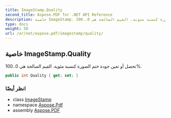 ```yaml
---
title: ImageStamp.Quality
second_title: Aspose.PDF for .NET API Reference
description: خاصية ImageStamp. تحصل أو تعين جودة ختم الصورة كنسبة مئوية. القيم الصالحة هي 0..100
type: docs
weight: 50
url: /ar/net/aspose.pdf/imagestamp/quality/
---
```

## خاصية ImageStamp.Quality

تحصل أو تعين جودة ختم الصورة كنسبة مئوية. القيم الصالحة هي 0..100%.

```csharp
public int Quality { get; set; }
```

### انظر أيضًا

* class [ImageStamp](../)
* namespace [Aspose.Pdf](../../../aspose.pdf/)
* assembly [Aspose.PDF](../../../)
